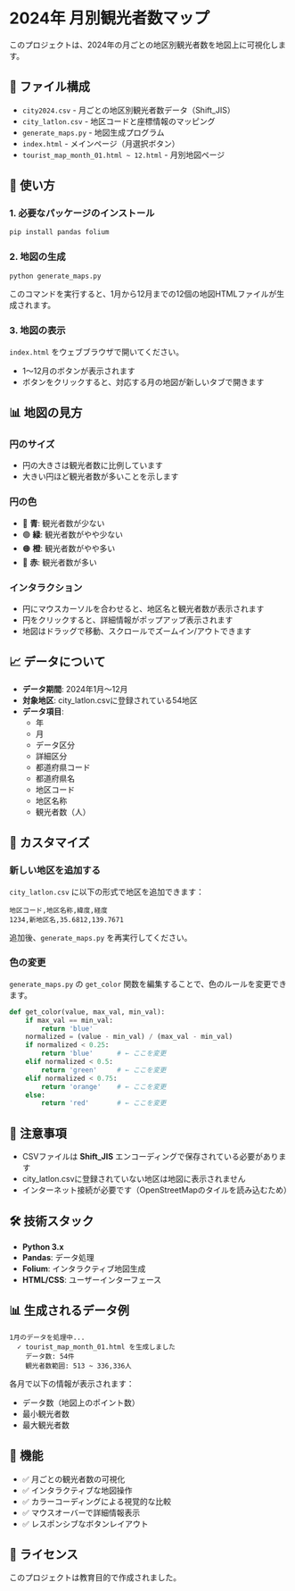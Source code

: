 # 2024年 月別観光者数マップ

このプロジェクトは、2024年の月ごとの地区別観光者数を地図上に可視化します。

## 📁 ファイル構成

- `city2024.csv` - 月ごとの地区別観光者数データ（Shift_JIS）
- `city_latlon.csv` - 地区コードと座標情報のマッピング
- `generate_maps.py` - 地図生成プログラム
- `index.html` - メインページ（月選択ボタン）
- `tourist_map_month_01.html ~ 12.html` - 月別地図ページ

## 🚀 使い方

### 1. 必要なパッケージのインストール

```bash
pip install pandas folium
```

### 2. 地図の生成

```bash
python generate_maps.py
```

このコマンドを実行すると、1月から12月までの12個の地図HTMLファイルが生成されます。

### 3. 地図の表示

`index.html` をウェブブラウザで開いてください。

- 1～12月のボタンが表示されます
- ボタンをクリックすると、対応する月の地図が新しいタブで開きます

## 📊 地図の見方

### 円のサイズ
- 円の大きさは観光者数に比例しています
- 大きい円ほど観光者数が多いことを示します

### 円の色
- 🔵 **青**: 観光者数が少ない
- 🟢 **緑**: 観光者数がやや少ない
- 🟠 **橙**: 観光者数がやや多い
- 🔴 **赤**: 観光者数が多い

### インタラクション
- 円にマウスカーソルを合わせると、地区名と観光者数が表示されます
- 円をクリックすると、詳細情報がポップアップ表示されます
- 地図はドラッグで移動、スクロールでズームイン/アウトできます

## 📈 データについて

- **データ期間**: 2024年1月～12月
- **対象地区**: city_latlon.csvに登録されている54地区
- **データ項目**: 
  - 年
  - 月
  - データ区分
  - 詳細区分
  - 都道府県コード
  - 都道府県名
  - 地区コード
  - 地区名称
  - 観光者数（人）

## 🔧 カスタマイズ

### 新しい地区を追加する

`city_latlon.csv` に以下の形式で地区を追加できます：

```csv
地区コード,地区名称,緯度,経度
1234,新地区名,35.6812,139.7671
```

追加後、`generate_maps.py` を再実行してください。

### 色の変更

`generate_maps.py` の `get_color` 関数を編集することで、色のルールを変更できます。

```python
def get_color(value, max_val, min_val):
    if max_val == min_val:
        return 'blue'
    normalized = (value - min_val) / (max_val - min_val)
    if normalized < 0.25:
        return 'blue'      # ← ここを変更
    elif normalized < 0.5:
        return 'green'     # ← ここを変更
    elif normalized < 0.75:
        return 'orange'    # ← ここを変更
    else:
        return 'red'       # ← ここを変更
```

## 📝 注意事項

- CSVファイルは **Shift_JIS** エンコーディングで保存されている必要があります
- city_latlon.csvに登録されていない地区は地図に表示されません
- インターネット接続が必要です（OpenStreetMapのタイルを読み込むため）

## 🛠️ 技術スタック

- **Python 3.x**
- **Pandas**: データ処理
- **Folium**: インタラクティブ地図生成
- **HTML/CSS**: ユーザーインターフェース

## 📊 生成されるデータ例

```
1月のデータを処理中...
  ✓ tourist_map_month_01.html を生成しました
    データ数: 54件
    観光者数範囲: 513 ~ 336,336人
```

各月で以下の情報が表示されます：
- データ数（地図上のポイント数）
- 最小観光者数
- 最大観光者数

## 🌟 機能

- ✅ 月ごとの観光者数の可視化
- ✅ インタラクティブな地図操作
- ✅ カラーコーディングによる視覚的な比較
- ✅ マウスオーバーで詳細情報表示
- ✅ レスポンシブなボタンレイアウト

## 📄 ライセンス

このプロジェクトは教育目的で作成されました。
